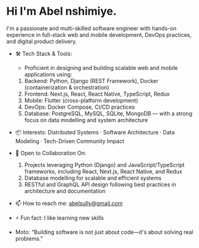 
# Hi I'm Abel nshimiye.

I'm a passionate and multi-skilled software engineer with hands-on experience in full-stack web and mobile development, DevOps practices, and digital product delivery. 

- 🛠 Tech Stack & Tools:
   - Proficient in designing and building scalable web and mobile applications using:
  1. Backend: Python, Django (REST Framework), Docker (containerization & orchestration)
  2. Frontend: Next.js, React, React Native, TypeScript, Redux
  3. Mobile: Flutter (cross-platform development)
  4. DevOps: Docker Compose, CI/CD practices
  5. Database: PostgreSQL, MySQL, SQLite, MongoDB — with a strong focus on data modelling and system architecture
     
- 📦 Interests: Distributed Systems · Software Architecture · Data Modeling · Tech-Driven Community Impact
- 🤝 Open to Collaboration On:
  1. Projects leveraging Python (Django) and JavaScript/TypeScript frameworks, including React, Next.js, React Native, and Redux
  2. Database modelling for scalable and efficient systems
  3. RESTful and GraphQL API design following best practices in architecture and documentation
  
- 📫 How to reach me: abelsully@gmail.com
- ⚡ Fun fact: I like learning new skills
- Moto: “Building software is not just about code—it's about solving real problems.”


